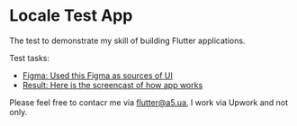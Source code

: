 # Locale Test App

The test to demonstrate my skill of building Flutter applications.


Test tasks:

- [Figma: Used this Figma as sources of UI](https://www.figma.com/file/Klg64HI2ea5wjzMxqbSQ8B/locate_test_priv?node-id=0%3A1)
- [Result: Here is the screencast of how app works](https://youtu.be/b11XpSoNoyE)

Please feel free to contacr me via flutter@a5.ua, I work via Upwork and not only.
